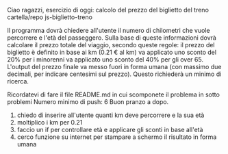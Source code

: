 Ciao ragazzi,
esercizio di oggi: calcolo del prezzo del biglietto del treno
cartella/repo js-biglietto-treno

Il programma dovrà chiedere all'utente il numero di chilometri che vuole percorrere e l'età del passeggero.
Sulla base di queste informazioni dovrà calcolare il prezzo totale del viaggio, secondo queste regole:
il prezzo del biglietto è definito in base ai km (0.21 € al km)
va applicato uno sconto del 20% per i minorenni
va applicato uno sconto del 40% per gli over 65.
L'output del prezzo finale va messo fuori in forma umana (con massimo due decimali, per indicare centesimi sul prezzo). Questo richiederà un minimo di ricerca.

Ricordatevi di fare il file README.md in cui scomponete il problema in sotto problemi
Numero minimo di push: 6
Buon pranzo a dopo.

1. chiedo di inserire all'utente quanti km deve percorrere e la sua età
2. moltiplico i km per 0.21
3. faccio un if per controllare età e applicare gli sconti in base all'età
4. cerco funzione su internet per stampare a schermo il risultato in forma umana
